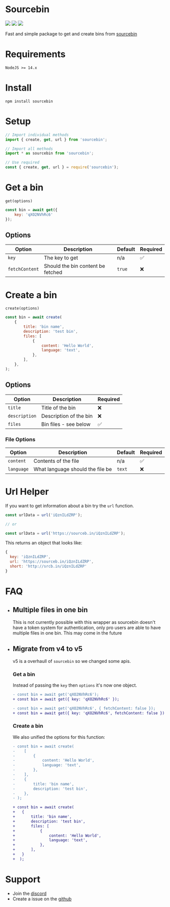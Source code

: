 # Sourcebin

[![](https://img.shields.io/npm/v/sourcebin?label=Latest%20Version&style=for-the-badge&logo=npm&color=informational)](https://www.npmjs.com/package/sourcebin)
[![](https://img.shields.io/static/v1?label=Project%20Creator&message=GHOST&color=informational&style=for-the-badge)](https://ghostdev.xyz)
[![](https://img.shields.io/github/workflow/status/ghostdevv/Sourcebin/Test%20Suite%20CI?style=for-the-badge)](https://github.com/ghostdevv/Sourcebin)

Fast and simple package to get and create bins from [sourcebin](https://sourceb.in/)

# Requirements

```
NodeJS >= 14.x
```

# Install

```
npm install sourcebin
```

# Setup

```js
// Import individual methods
import { create, get, url } from 'sourcebin';

// Import all methods
import * as sourcebin from 'sourcebin';

// Use required
const { create, get, url } = require('sourcebin');
```

# Get a bin

`get(options)`

```js
const bin = await get({
    key: 'qXO2NVhRc6'
});
```

## Options

| Option         | Description                       | Default | Required |
|----------------|-----------------------------------|---------|----------|
| `key`          | The key to get                    | n/a     | ✅       |
| `fetchContent` | Should the bin content be fetched | `true`  | ❌       |

# Create a bin

`create(options)`

```js
const bin = await create(
    {
        title: 'bin name',
        description: 'test bin',
        files: [
            {
                content: 'Hello World',
                language: 'text',
            },
        ],
    },
);
```

## Options

| Option         | Description            | Required |
|----------------|------------------------|----------|
| `title`        | Title of the bin       | ❌       |
| `description`  | Description of the bin | ❌       |
| `files`        | Bin files - see below  | ✅       |

### File Options

| Option         | Description                      | Default | Required |
|----------------|----------------------------------|---------|----------|
| `content`      | Contents of the file             | n/a     | ✅       |
| `language`     | What language should the file be | `text`  | ❌       |

# Url Helper

If you want to get information about a bin try the `url` function.

```js
const urlData = url('iQznILdZRP');

// or

const urlData = url('https://sourceb.in/iQznILdZRP');
```

This returns an object that looks like:

```js
{
  key: 'iQznILdZRP',
  url: 'https://sourceb.in/iQznILdZRP',
  short: 'http://srcb.in/iQznILdZRP'
}
```

# FAQ

-   ## Multiple files in one bin

    This is not currently possible with this wrapper as sourcebin doesn't have a token system for authentication, only pro users are able to have multiple files in one bin. This may come in the future

-   ## Migrate from v4 to v5

    v5 is a overhaull of `sourcebin` so we changed some apis.

    ### Get a bin

    Instead of passing the `key` then `options` it's now one object.

    ```diff
    - const bin = await get('qXO2NVhRc6');
    + const bin = await get({ key: 'qXO2NVhRc6' });

    - const bin = await get('qXO2NVhRc6', { fetchContent: false });
    + const bin = await get({ key: 'qXO2NVhRc6', fetchContent: false });
    ```

    ### Create a bin

    We also unified the options for this function:
    
    ```diff
    - const bin = await create(
    -    [
    -        {
    -            content: 'Hello World',
    -            language: 'text',
    -        },
    -    ],
    -    {
    -        title: 'bin name',
    -        description: 'test bin',
    -    },
    - );

    + const bin = await create(
    +   {
    +       title: 'bin name',
    +       description: 'test bin',
    +       files: [
    +           {
    +               content: 'Hello World',
    +               language: 'text',
    +           },
    +       ],
    +   }
    +  );
    ```

# Support

-   Join the [discord](https://discord.gg/2Vd4wAjJnm)
-   Create a issue on the [github](https://github.com/ghostdevv/Sourcebin)
